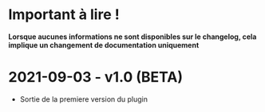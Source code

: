 # Important à lire !

__Lorsque aucunes informations ne sont disponibles sur le changelog, cela implique un changement de documentation uniquement__

# 2021-09-03 - v1.0 (BETA)

- Sortie de la premiere version du plugin